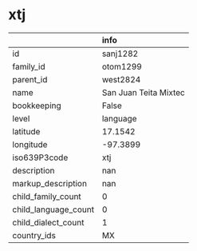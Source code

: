 # xtj
|                      | info                  |
|:---------------------|:----------------------|
| id                   | sanj1282              |
| family_id            | otom1299              |
| parent_id            | west2824              |
| name                 | San Juan Teita Mixtec |
| bookkeeping          | False                 |
| level                | language              |
| latitude             | 17.1542               |
| longitude            | -97.3899              |
| iso639P3code         | xtj                   |
| description          | nan                   |
| markup_description   | nan                   |
| child_family_count   | 0                     |
| child_language_count | 0                     |
| child_dialect_count  | 1                     |
| country_ids          | MX                    |